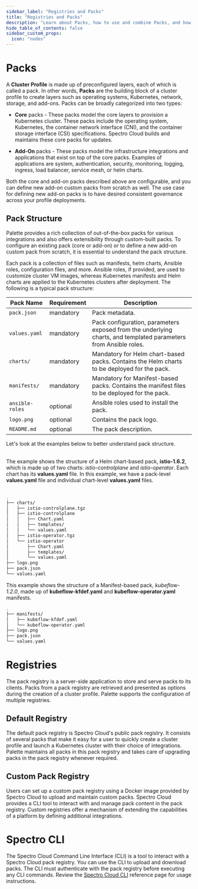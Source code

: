 ```yaml
---
sidebar_label: "Registries and Packs"
title: "Registries and Packs"
description: "Learn about Packs, how to use and combine Packs, and how to create your Pack ."
hide_table_of_contents: false
sidebar_custom_props: 
  icon: "nodes"
---
```





# Packs


A **Cluster Profile** is made up of preconfigured layers, each of which is called a pack.  In other words, **Packs** are the building block of a cluster profile to create layers such as operating systems, Kubernetes, network, storage, and add-ons. Packs can be broadly categorized into two types:

- **Core** packs - These packs model the core layers to provision a Kubernetes cluster. These packs include the operating system, Kubernetes, the container network interface (CNI), and the container storage interface (CSI) specifications.  Spectro Cloud builds and maintains these core packs for updates. 


- **Add-On** packs - These packs model the infrastructure integrations and applications that exist on top of the core packs. Examples of applications are system, authentication, security, monitoring, logging, ingress, load balancer, service mesh, or helm charts. 

Both the core and add-on packs described above are configurable, and you can define new add-on custom packs from scratch as well. The use case for defining new add-on packs is to have desired consistent governance across your profile deployments. 
  

## Pack Structure

Palette provides a rich collection of out-of-the-box packs for various integrations and also offers extensibility through custom-built packs. To configure an existing pack (core or add-on) or to define a new add-on custom pack from scratch, it is essential to understand the pack structure. 

Each pack is a collection of files such as manifests, helm charts, Ansible roles, configuration files, and more. Ansible roles, if provided, are used to customize cluster VM images, whereas Kubernetes manifests and Helm charts are applied to the Kubernetes clusters after deployment. The following is a typical pack structure:


| **Pack Name** |**Requirement** | **Description** |
|-|-|-|
| `pack.json` | mandatory| Pack metadata.|
| `values.yaml`| mandatory| Pack configuration, parameters exposed from the underlying charts, and templated parameters from Ansible roles. |
| `charts/`| mandatory| Mandatory for Helm chart-based packs. Contains the Helm charts to be deployed for the pack. |
| `manifests/`| mandatory| Mandatory for Manifest-based packs. Contains the manifest files to be deployed for the pack.
| `ansible-roles`| optional| Ansible roles used to install the pack.|
| `logo.png`| optional| Contains the pack logo. |
| `README.md`|optional| The pack description. |


Let's look at the examples below to better understand pack structure. <br/> <br/> 



<Tabs>

<TabItem label="Helm chart-based pack" value="helm-chart-pack">

The example shows the structure of a Helm chart-based pack, **istio-1.6.2**, which is made up of two charts: *istio-controlplane* and *istio-operator*.  Each chart has its **values.yaml** file. In this example, we have a pack-level **values.yaml** file and individual chart-level **values.yaml** files.  <br/> <br/> 

```bash
.
├── charts/
│   ├── istio-controlplane.tgz
│   ├── istio-controlplane
│   │   ├── Chart.yaml
│   │   ├── templates/
│   │   └── values.yaml
│   ├── istio-operator.tgz
│   └── istio-operator
│       ├── Chart.yaml
│       ├── templates/
│       └── values.yaml
├── logo.png
├── pack.json
└── values.yaml
```

</TabItem>

<TabItem label="Manifest-based pack" value="manifest-pack">

This example shows the structure of a Manifest-based pack, *kubeflow-1.2.0*, made up of **kubeflow-kfdef.yaml** and **kubeflow-operator.yaml** manifests.

```bash
.
├── manifests/
│   ├── kubeflow-kfdef.yaml
│   └── kubeflow-operator.yaml
├── logo.png    
├── pack.json
└── values.yaml
```  

</TabItem>

</Tabs>

# Registries


The pack registry is a server-side application to store and serve packs to its clients. Packs from a pack registry are retrieved and presented as options during the creation of a cluster profile. Palette supports the configuration of multiple registries.

## Default Registry

The default pack registry is Spectro Cloud's public pack registry. It consists of several packs that make it easy for a user to quickly create a cluster profile and launch a Kubernetes cluster with their choice of integrations. Palette maintains all packs in this pack registry and takes care of upgrading packs in the pack registry whenever required.

## Custom Pack Registry

Users can set up a custom pack registry using a Docker image provided by Spectro Cloud to upload and maintain custom packs. Spectro Cloud provides a CLI tool to interact with and manage pack content in the pack registry. Custom registries offer a mechanism of extending the capabilities of a platform by defining additional integrations.

# Spectro CLI

The Spectro Cloud Command Line Interface (CLI) is a tool to interact with a Spectro Cloud pack registry. You can use the CLI to upload and download packs. The CLI must authenticate with the pack registry before executing any CLI commands. Review the  [Spectro Cloud CLI](/registries-and-packs/spectro-cli-reference) reference page for usage instructions.

<br />
